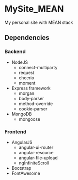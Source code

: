 MySite_MEAN
===========
My personal site with MEAN stack

Dependencies
-----------
### Backend
   - NodeJS
      - connect-multiparty
      - request
      - cheerio
      - moment
   - Express framework
      - morgan
      - body-parser
      - method-override
      - cookie-parser
   - MongoDB
      - mongoose

### Frontend
   - AngularJS
     - angular-ui-router
     - angular-resource
     - angular-file-upload
     - ngInfiniteScroll
   - Bootstrap
   - FontAwesome